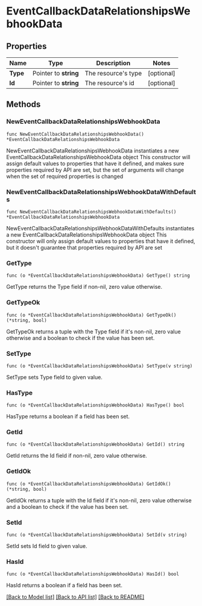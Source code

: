 # EventCallbackDataRelationshipsWebhookData

## Properties

Name | Type | Description | Notes
------------ | ------------- | ------------- | -------------
**Type** | Pointer to **string** | The resource&#39;s type | [optional] 
**Id** | Pointer to **string** | The resource&#39;s id | [optional] 

## Methods

### NewEventCallbackDataRelationshipsWebhookData

`func NewEventCallbackDataRelationshipsWebhookData() *EventCallbackDataRelationshipsWebhookData`

NewEventCallbackDataRelationshipsWebhookData instantiates a new EventCallbackDataRelationshipsWebhookData object
This constructor will assign default values to properties that have it defined,
and makes sure properties required by API are set, but the set of arguments
will change when the set of required properties is changed

### NewEventCallbackDataRelationshipsWebhookDataWithDefaults

`func NewEventCallbackDataRelationshipsWebhookDataWithDefaults() *EventCallbackDataRelationshipsWebhookData`

NewEventCallbackDataRelationshipsWebhookDataWithDefaults instantiates a new EventCallbackDataRelationshipsWebhookData object
This constructor will only assign default values to properties that have it defined,
but it doesn't guarantee that properties required by API are set

### GetType

`func (o *EventCallbackDataRelationshipsWebhookData) GetType() string`

GetType returns the Type field if non-nil, zero value otherwise.

### GetTypeOk

`func (o *EventCallbackDataRelationshipsWebhookData) GetTypeOk() (*string, bool)`

GetTypeOk returns a tuple with the Type field if it's non-nil, zero value otherwise
and a boolean to check if the value has been set.

### SetType

`func (o *EventCallbackDataRelationshipsWebhookData) SetType(v string)`

SetType sets Type field to given value.

### HasType

`func (o *EventCallbackDataRelationshipsWebhookData) HasType() bool`

HasType returns a boolean if a field has been set.

### GetId

`func (o *EventCallbackDataRelationshipsWebhookData) GetId() string`

GetId returns the Id field if non-nil, zero value otherwise.

### GetIdOk

`func (o *EventCallbackDataRelationshipsWebhookData) GetIdOk() (*string, bool)`

GetIdOk returns a tuple with the Id field if it's non-nil, zero value otherwise
and a boolean to check if the value has been set.

### SetId

`func (o *EventCallbackDataRelationshipsWebhookData) SetId(v string)`

SetId sets Id field to given value.

### HasId

`func (o *EventCallbackDataRelationshipsWebhookData) HasId() bool`

HasId returns a boolean if a field has been set.


[[Back to Model list]](../README.md#documentation-for-models) [[Back to API list]](../README.md#documentation-for-api-endpoints) [[Back to README]](../README.md)


